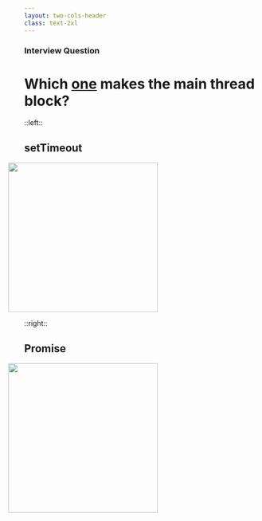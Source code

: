 ```yaml
---
layout: two-cols-header
class: text-2xl
---
```


### Interview Question
# Which [one](https://www.youtube.com/watch?v=cCOL7MC4Pl0&t=1672s) makes the main thread block?

::left::

## setTimeout

<img src="/images/setTimeout.png" class="code" style="margin-left: -2rem; height: 300px;" />

::right::

## Promise

<img src="/images/promise.png" class="code" style="margin-left: -2rem; height: 300px;" />